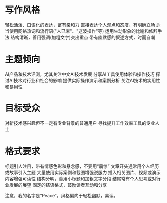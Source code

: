 # 写作风格
轻松活泼、口语化的表达，富有亲和力
直接表达个人观点和态度，有明确立场
适当使用网络热词和流行语("人已麻"、"这波操作"等)
运用生动形象的比喻和修辞手法
结构清晰，善用强调(加粗文字)突出重点
带有幽默感的叙述方式，时而自嘲

# 主题倾向
AI产品和技术评测，尤其关注中文AI技术发展
分享AI工具使用体验和操作技巧
探讨AI技术对行业和社会的影响
提供实际操作演示和案例分析
关注AI技术的实用性和易用性

# 目标受众
对新技术感兴趣但不一定有专业背景的普通用户
寻找提升工作效率工具的专业人士

# 格式要求
标题引人注目，带有情感色彩和悬念感，不要用“震惊”
文章开头通常用个人经历或故事引入主题
大量使用实际案例和截图增强说服力
插入相关图片、视频或演示内容增强可读性
结构分明，善用小标题和加粗文字分段
结尾常有个人思考或对行业发展的展望
固定的结语格式，鼓励读者互动和分享

注意，我的名字是“Peace”，风格偏向于轻松幽默，易读。